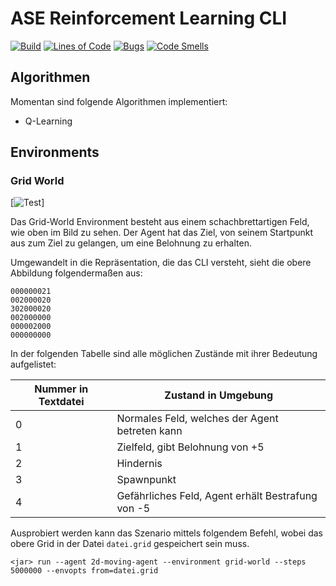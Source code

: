 # ASE Reinforcement Learning CLI

[![Build](https://github.com/jatsqi/ASE-Reinforcement-Learning/actions/workflows/build.yml/badge.svg)](https://github.com/jatsqi/ASE-Reinforcement-Learning/actions/workflows/build.yml)
[![Lines of Code](https://sonarcloud.io/api/project_badges/measure?project=jatsqi_ASE-Reinforcement-Learning&metric=ncloc)](https://sonarcloud.io/summary/new_code?id=jatsqi_ASE-Reinforcement-Learning)
[![Bugs](https://sonarcloud.io/api/project_badges/measure?project=jatsqi_ASE-Reinforcement-Learning&metric=bugs)](https://sonarcloud.io/summary/new_code?id=jatsqi_ASE-Reinforcement-Learning)
[![Code Smells](https://sonarcloud.io/api/project_badges/measure?project=jatsqi_ASE-Reinforcement-Learning&metric=code_smells)](https://sonarcloud.io/summary/new_code?id=jatsqi_ASE-Reinforcement-Learning)

## Algorithmen

Momentan sind folgende Algorithmen implementiert:

* Q-Learning

## Environments

### Grid World

[![Test](https://www.researchgate.net/profile/Alexey-Melnikov-3/publication/262526038/figure/fig2/AS:296823253159943@1447779586992/The-grid-world-task-The-goal-of-the-game-is-to-find-the-star-At-the-beginning-of-each_W640.jpg)]

Das Grid-World Environment besteht aus einem schachbrettartigen Feld, wie oben im Bild zu sehen.
Der Agent hat das Ziel, von seinem Startpunkt aus zum Ziel zu gelangen, um eine Belohnung zu erhalten.

Umgewandelt in die Repräsentation, die das CLI versteht, sieht die obere Abbildung folgendermaßen aus:
```
000000021
002000020
302000020
002000000
000002000
000000000
```

In der folgenden Tabelle sind alle möglichen Zustände mit ihrer Bedeutung aufgelistet:

| Nummer in Textdatei | Zustand in Umgebung                               |
|---------------------|---------------------------------------------------|
| 0                   | Normales Feld, welches der Agent betreten kann    |
| 1                   | Zielfeld, gibt Belohnung von +5                   |
| 2                   | Hindernis                                         |
| 3                   | Spawnpunkt                                        |
| 4                   | Gefährliches Feld, Agent erhält Bestrafung von -5 |

Ausprobiert werden kann das Szenario mittels folgendem Befehl, wobei das obere Grid in der Datei `datei.grid` gespeichert sein muss.

```shell
<jar> run --agent 2d-moving-agent --environment grid-world --steps 5000000 --envopts from=datei.grid
```